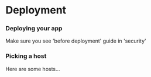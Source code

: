 # Deployment
### Deploying your app

Make sure you see 'before deployment' guide in 'security'

### Picking a host

Here are some hosts...


<docmeta name="displayName" value="Deployment">